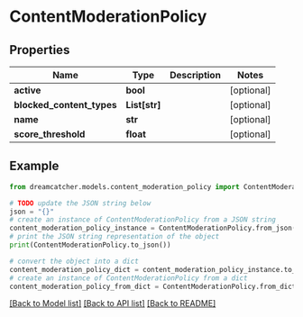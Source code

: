 # ContentModerationPolicy


## Properties

Name | Type | Description | Notes
------------ | ------------- | ------------- | -------------
**active** | **bool** |  | [optional] 
**blocked_content_types** | **List[str]** |  | [optional] 
**name** | **str** |  | [optional] 
**score_threshold** | **float** |  | [optional] 

## Example

```python
from dreamcatcher.models.content_moderation_policy import ContentModerationPolicy

# TODO update the JSON string below
json = "{}"
# create an instance of ContentModerationPolicy from a JSON string
content_moderation_policy_instance = ContentModerationPolicy.from_json(json)
# print the JSON string representation of the object
print(ContentModerationPolicy.to_json())

# convert the object into a dict
content_moderation_policy_dict = content_moderation_policy_instance.to_dict()
# create an instance of ContentModerationPolicy from a dict
content_moderation_policy_from_dict = ContentModerationPolicy.from_dict(content_moderation_policy_dict)
```
[[Back to Model list]](../README.md#documentation-for-models) [[Back to API list]](../README.md#documentation-for-api-endpoints) [[Back to README]](../README.md)


